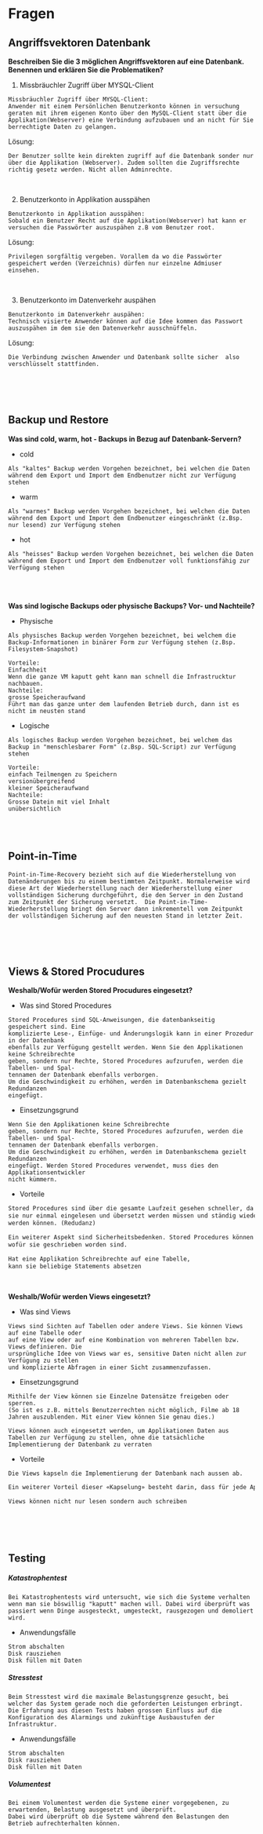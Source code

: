 # Fragen

## Angriffsvektoren Datenbank

__Beschreiben Sie die 3 möglichen Angriffsvektoren auf eine Datenbank. Benennen und erklären Sie die Problematiken?__

1. Missbräuchler Zugriff über MYSQL-Client

```
Missbräuchler Zugriff über MYSQL-Client:
Anwender mit einem Persönlichen Benutzerkonto können in versuchung geraten mit ihrem eigenen Konto über den MySQL-Client statt über die Applikation(Webserver) eine Verbindung aufzubauen und an nicht für Sie berrechtigte Daten zu gelangen.
```

Lösung:

```
Der Benutzer sollte kein direkten zugriff auf die Datenbank sonder nur über die Applikation (Webserver). Zudem sollten die Zugriffsrechte richtig gesetz werden. Nicht allen Adminrechte.
```

<br>


2. Benutzerkonto in Applikation ausspähen

```
Benutzerkonto in Applikation ausspähen:
Sobald ein Benutzer Recht auf die Applikation(Webserver) hat kann er versuchen die Passwörter auszuspähen z.B vom Benutzer root. 
```

Lösung:

```
Privilegen sorgfältig vergeben. Vorallem da wo die Passwörter gespeichert werden (Verzeichnis) dürfen nur einzelne Admiuser einsehen.
```

<br>


3. Benutzerkonto im Datenverkehr auspähen

```
Benutzerkonto im Datenverkehr auspähen:
Technisch visierte Anwender können auf die Idee kommen das Passwort auszuspähen im dem sie den Datenverkehr ausschnüffeln. 
```

Lösung:

```
Die Verbindung zwischen Anwender und Datenbank sollte sicher  also verschlüsselt stattfinden. 
```

<br>
<br>
<br>

## Backup und Restore

__Was sind cold, warm, hot - Backups in Bezug auf Datenbank-Servern?__


- cold
```
Als "kaltes" Backup werden Vorgehen bezeichnet, bei welchen die Daten während dem Export und Import dem Endbenutzer nicht zur Verfügung stehen
```

- warm
```
Als "warmes" Backup werden Vorgehen bezeichnet, bei welchen die Daten während dem Export und Import dem Endbenutzer eingeschränkt (z.Bsp. nur lesend) zur Verfügung stehen
```

- hot
```
Als "heisses" Backup werden Vorgehen bezeichnet, bei welchen die Daten während dem Export und Import dem Endbenutzer voll funktionsfähig zur Verfügung stehen
```

<br>
<br>

__Was sind logische Backups oder physische Backups? Vor- und Nachteile?__

- Physische
```
Als physisches Backup werden Vorgehen bezeichnet, bei welchem die Backup-Informationen in binärer Form zur Verfügung stehen (z.Bsp. Filesystem-Snapshot)
```
```
Vorteile:
Einfachheit
Wenn die ganze VM kaputt geht kann man schnell die Infrastrucktur nachbauen.
Nachteile:
grosse Speicheraufwand
Führt man das ganze unter dem laufenden Betrieb durch, dann ist es nicht im neusten stand
```


- Logische
```
Als logisches Backup werden Vorgehen bezeichnet, bei welchem das Backup in "menschlesbarer Form" (z.Bsp. SQL-Script) zur Verfügung stehen
```
```
Vorteile:
einfach Teilmengen zu Speichern
versionübergreifend
kleiner Speicheraufwand
Nachteile:
Grosse Datein mit viel Inhalt
unübersichtlich
```

<br>
<br>

## Point-in-Time
```
Point-in-Time-Recovery bezieht sich auf die Wiederherstellung von Datenänderungen bis zu einem bestimmten Zeitpunkt. Normalerweise wird diese Art der Wiederherstellung nach der Wiederherstellung einer vollständigen Sicherung durchgeführt, die den Server in den Zustand zum Zeitpunkt der Sicherung versetzt.  Die Point-in-Time-Wiederherstellung bringt den Server dann inkrementell vom Zeitpunkt der vollständigen Sicherung auf den neuesten Stand in letzter Zeit.
```


<br>
<br>
<br>

## Views & Stored Procudures

__Weshalb/Wofür werden Stored Procudures eingesetzt?__

- Was sind Stored Procedures

```
Stored Procedures sind SQL-Anweisungen, die datenbankseitig gespeichert sind. Eine
komplizierte Lese-, Einfüge- und Änderungslogik kann in einer Prozedur in der Datenbank
ebenfalls zur Verfügung gestellt werden. Wenn Sie den Applikationen keine Schreibrechte
geben, sondern nur Rechte, Stored Procedures aufzurufen, werden die Tabellen- und Spal-
tennamen der Datenbank ebenfalls verborgen.
Um die Geschwindigkeit zu erhöhen, werden im Datenbankschema gezielt Redundanzen
eingefügt.
```


- Einsetzungsgrund

```
Wenn Sie den Applikationen keine Schreibrechte
geben, sondern nur Rechte, Stored Procedures aufzurufen, werden die Tabellen- und Spal-
tennamen der Datenbank ebenfalls verborgen.
Um die Geschwindigkeit zu erhöhen, werden im Datenbankschema gezielt Redundanzen
eingefügt. Werden Stored Procedures verwendet, muss dies den Applikationsentwickler
nicht kümmern.
```

- Vorteile

```txt
Stored Procedures sind über die gesamte Laufzeit gesehen schneller, da
sie nur einmal eingelesen und übersetzt werden müssen und ständig wiederverwendet
werden können. (Redudanz)

Ein weiterer Aspekt sind Sicherheitsbedenken. Stored Procedures können nur ändern,
wofür sie geschrieben worden sind.

Hat eine Applikation Schreibrechte auf eine Tabelle,
kann sie beliebige Statements absetzen
```


<br>




__Weshalb/Wofür werden Views eingesetzt?__

- Was sind Views

```
Views sind Sichten auf Tabellen oder andere Views. Sie können Views auf eine Tabelle oder
auf eine View oder auf eine Kombination von mehreren Tabellen bzw. Views definieren. Die
ursprüngliche Idee von Views war es, sensitive Daten nicht allen zur Verfügung zu stellen
und komplizierte Abfragen in einer Sicht zusammenzufassen.
```


- Einsetzungsgrund

```
Mithilfe der View können sie Einzelne Datensätze freigeben oder sperren. 
(So ist es z.B. mittels Benutzerrechten nicht möglich, Filme ab 18 Jahren auszublenden. Mit einer View können Sie genau dies.)

Views können auch eingesetzt werden, um Applikationen Daten aus Tabellen zur Verfügung zu stellen, ohne die tatsächliche Implementierung der Datenbank zu verraten
```

- Vorteile

```txt
Die Views kapseln die Implementierung der Datenbank nach aussen ab.

Ein weiterer Vorteil dieser «Kapselung» besteht darin, dass für jede Applikation eine eigene View zusammengestellt werden kann. 

Views können nicht nur lesen sondern auch schreiben
```


<br>
<br>
<br>

## Testing


##### Katastrophentest 

```
Bei Katastrophentests wird untersucht, wie sich die Systeme verhalten wenn man sie böswillig "kaputt" machen will. Dabei wird überprüft was passiert wenn Dinge ausgesteckt, umgesteckt, rausgezogen und demoliert wird. 
```

- Anwendungsfälle
```
Strom abschalten
Disk rausziehen
Disk füllen mit Daten
```

##### Stresstest 

```
Beim Stresstest wird die maximale Belastungsgrenze gesucht, bei welcher das System gerade noch die geforderten Leistungen erbringt. Die Erfahrung aus diesen Tests haben grossen Einfluss auf die Konfiguration des Alarmings und zukünftige Ausbaustufen der Infrastruktur.
```

- Anwendungsfälle
```
Strom abschalten
Disk rausziehen
Disk füllen mit Daten
```


##### Volumentest

```
Bei einem Volumentest werden die Systeme einer vorgegebenen, zu erwartenden, Belastung ausgesetzt und überprüft.
Dabei wird überprüft ob die Systeme während den Belastungen den Betrieb aufrechterhalten können.
```